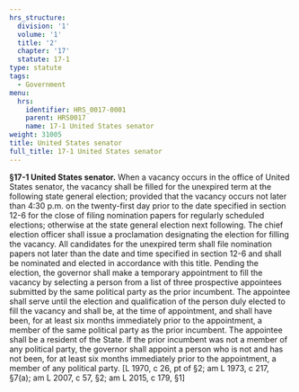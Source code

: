```yaml
---
hrs_structure:
  division: '1'
  volume: '1'
  title: '2'
  chapter: '17'
  statute: 17-1
type: statute
tags:
  - Government
menu:
  hrs:
    identifier: HRS_0017-0001
    parent: HRS0017
    name: 17-1 United States senator
weight: 31005
title: United States senator
full_title: 17-1 United States senator
---
```

**§17-1 United States senator.** When a vacancy occurs in the office of United States senator, the vacancy shall be filled for the unexpired term at the following state general election; provided that the vacancy occurs not later than 4:30 p.m. on the twenty-first day prior to the date specified in section 12-6 for the close of filing nomination papers for regularly scheduled elections; otherwise at the state general election next following. The chief election officer shall issue a proclamation designating the election for filling the vacancy. All candidates for the unexpired term shall file nomination papers not later than the date and time specified in section 12-6 and shall be nominated and elected in accordance with this title. Pending the election, the governor shall make a temporary appointment to fill the vacancy by selecting a person from a list of three prospective appointees submitted by the same political party as the prior incumbent. The appointee shall serve until the election and qualification of the person duly elected to fill the vacancy and shall be, at the time of appointment, and shall have been, for at least six months immediately prior to the appointment, a member of the same political party as the prior incumbent. The appointee shall be a resident of the State. If the prior incumbent was not a member of any political party, the governor shall appoint a person who is not and has not been, for at least six months immediately prior to the appointment, a member of any political party. [L 1970, c 26, pt of §2; am L 1973, c 217, §7(a); am L 2007, c 57, §2; am L 2015, c 179, §1]